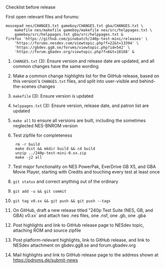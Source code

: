Checklist before release

First open relevant files and forums:

    mousepad nes/CHANGES.txt gameboy/CHANGES.txt gba/CHANGES.txt \
        makefile nes/makefile gameboy/makefile nes/src/helppages.txt \
        gameboy/src/helppages.txt gba/src/helppages.txt &
    firefox 'https://github.com/pinobatch/240p-test-mini/releases' \
        'https://forums.nesdev.com/viewtopic.php?f=22&t=13394' \
        'https://gbdev.gg8.se/forums/viewtopic.php?id=542' \
        'https://forum.gbadev.org/viewtopic.php?f=6&t=18168' &

1. `CHANGES.txt` (3): Ensure version and release date are updated,
   and all common changes have the same wording
2. Make a common change highlights list for the GitHub release,
   based on this version's `CHANGES.txt` files, and split into
   user-visible and behind-the-scenes changes
3. `makefile` (3): Ensure version is updated
4. `helppages.txt` (3): Ensure version, release date, and patron list
   are updated
5. `make all` to ensure all versions are built, including the
   sometimes neglected NES-BNROM version
6. Test zipfile for completeness

        rm -r build
        make dist && mkdir build && cd build
        unzip ../240p-test-mini-0.xx.zip
        make -j2 all

7. Test major functionality on NES PowerPak, EverDrive GB X5, and
   GBA Movie Player, starting with Credits and touching every test
   at least once
8. `git status` and correct anything out of the ordinary
9. `git add -u && git commit`
10. `git tag v0.xx && git push && git push --tags`
11. On GitHub, draft a new release titled
    "240p Test Suite (NES, GB, and GBA) v0.xx`
    and attach two .nes files, one .nsf, one .gb, one .gba
12. Post highlights and link to GitHub release page to NESdev topic,
    attaching ROM and source zipfile
13. Post platform-relevant highlights, link to GitHub release, and
    link to NESdev attachment on gbdev.gg8.se and forum.gbadev.org
14. Mail highlights and link to GitHub release page to the
    address shown at <https://pdroms.de/submit-news>
